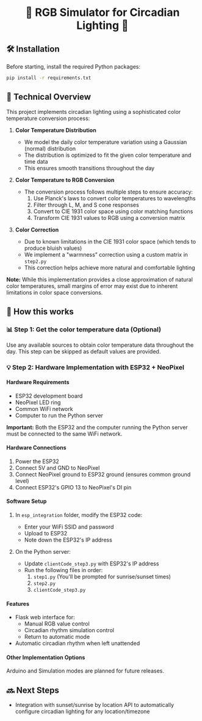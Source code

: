 <h1 align="center">🌈 RGB Simulator for Circadian Lighting 🌙</h1>

## 🛠️ Installation
Before starting, install the required Python packages:
```bash
pip install -r requirements.txt
```

## 🌟 Technical Overview
This project implements circadian lighting using a sophisticated color temperature conversion process:

1. **Color Temperature Distribution**
   - We model the daily color temperature variation using a Gaussian (normal) distribution
   - The distribution is optimized to fit the given color temperature and time data
   - This ensures smooth transitions throughout the day

2. **Color Temperature to RGB Conversion**
   - The conversion process follows multiple steps to ensure accuracy:
     1. Use Planck's laws to convert color temperatures to wavelengths
     2. Filter through L, M, and S cone responses
     3. Convert to CIE 1931 color space using color matching functions
     4. Transform CIE 1931 values to RGB using a conversion matrix

3. **Color Correction**
   - Due to known limitations in the CIE 1931 color space (which tends to produce bluish values)
   - We implement a "warmness" correction using a custom matrix in `step2.py`
   - This correction helps achieve more natural and comfortable lighting

**Note:** While this implementation provides a close approximation of natural color temperatures, small margins of error may exist due to inherent limitations in color space conversions.

## 🚀 How this works

### 📊 Step 1: Get the color temperature data (Optional)
Use any available sources to obtain color temperature data throughout the day. This step can be skipped as default values are provided.

### 💡 Step 2: Hardware Implementation with ESP32 + NeoPixel

#### Hardware Requirements
- ESP32 development board
- NeoPixel LED ring
- Common WiFi network
- Computer to run the Python server

**Important:** Both the ESP32 and the computer running the Python server must be connected to the same WiFi network.

#### Hardware Connections
1. Power the ESP32
2. Connect 5V and GND to NeoPixel
3. Connect NeoPixel ground to ESP32 ground (ensures common ground level)
4. Connect ESP32's GPIO 13 to NeoPixel's DI pin

#### Software Setup
1. In `esp_integration` folder, modify the ESP32 code:
   - Enter your WiFi SSID and password
   - Upload to ESP32
   - Note down the ESP32's IP address

2. On the Python server:
   - Update `clientCode_step3.py` with ESP32's IP address
   - Run the following files in order:
     1. `step1.py` (You'll be prompted for sunrise/sunset times)
     2. `step2.py`
     3. `clientCode_step3.py`

#### Features
- Flask web interface for:
  - Manual RGB value control
  - Circadian rhythm simulation control
  - Return to automatic mode
- Automatic circadian rhythm when left unattended

#### Other Implementation Options
Arduino and Simulation modes are planned for future releases.

## 🔜 Next Steps
* Integration with sunset/sunrise by location API to automatically configure circadian lighting for any location/timezone
